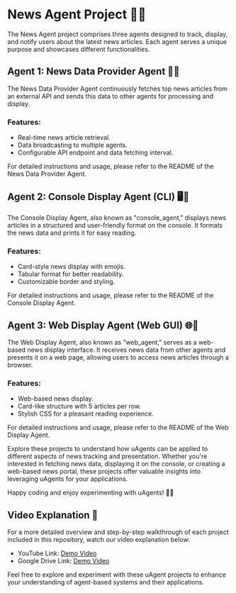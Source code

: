 # News Agent Project 📰🤖

The News Agent project comprises three agents designed to track, display, and notify users about the latest news articles. Each agent serves a unique purpose and showcases different functionalities.

## Agent 1: News Data Provider Agent 🚀📰

The News Data Provider Agent continuously fetches top news articles from an external API and sends this data to other agents for processing and display.

### Features:
- Real-time news article retrieval.
- Data broadcasting to multiple agents.
- Configurable API endpoint and data fetching interval.

For detailed instructions and usage, please refer to the README of the News Data Provider Agent.

## Agent 2: Console Display Agent (CLI) 🖥️📰

The Console Display Agent, also known as "console_agent," displays news articles in a structured and user-friendly format on the console. It formats the news data and prints it for easy reading.

### Features:
- Card-style news display with emojis.
- Tabular format for better readability.
- Customizable border and styling.

For detailed instructions and usage, please refer to the README of the Console Display Agent.

## Agent 3: Web Display Agent (Web GUI) 🌐📰

The Web Display Agent, also known as "web_agent," serves as a web-based news display interface. It receives news data from other agents and presents it on a web page, allowing users to access news articles through a browser.

### Features:
- Web-based news display.
- Card-like structure with 5 articles per row.
- Stylish CSS for a pleasant reading experience.

For detailed instructions and usage, please refer to the README of the Web Display Agent.

Explore these projects to understand how uAgents can be applied to different aspects of news tracking and presentation. Whether you're interested in fetching news data, displaying it on the console, or creating a web-based news portal, these projects offer valuable insights into leveraging uAgents for your applications.

Happy coding and enjoy experimenting with uAgents! 🚀🤖

## Video Explanation 🎥

For a more detailed overview and step-by-step walkthrough of each project included in this repository, watch our video explanation below:

- YouTube Link: [Demo Video]( https://youtu.be/kLxQUshGk8s) 
- Google Drive Link: [Demo Video](https://drive.google.com/file/d/14z-eJLfx4jrNjfbuf4kEKXNc8iUBgvZy/view?usp=sharing)

Feel free to explore and experiment with these uAgent projects to enhance your understanding of agent-based systems and their applications.
